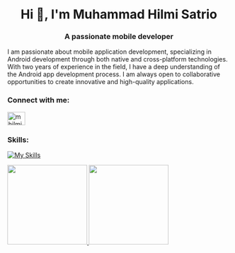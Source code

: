 <h1 align="center">Hi 👋, I'm Muhammad Hilmi Satrio</h1>
<h3 align="center">A passionate mobile developer</h3>
<p>I am passionate about mobile application development, specializing in Android development through both native and cross-platform technologies. With two years of experience in the field, I have a deep understanding of the Android app development process. I am always open to collaborative opportunities to create innovative and high-quality applications.</p>

<h3 align="left">Connect with me:</h3>
<p align="left">
<a href="https://linkedin.com/in/mhilmisatrio" target="blank"><img align="center" src="https://raw.githubusercontent.com/rahuldkjain/github-profile-readme-generator/master/src/images/icons/Social/linked-in-alt.svg" alt="mhilmisatrio" height="30" width="40" /></a>
</p>

<h3 align="left">Skills:</h3>
<a href="https://skillicons.dev"><img src="https://skillicons.dev/icons?i=androidstudio,cs,css,dart,firebase,flutter,javascript,kotlin,sqlite,unity,vscode,java,notion,figma&theme=dark&perline=15" alt="My Skills" /></a>

<p align="left">
<a href="https://github.com/hilmisatrio16">
  <img height="180em" src="https://github-readme-stats-eight-theta.vercel.app/api?username=hilmisatrio16&show_icons=true&theme=algolia&include_all_commits=true&count_private=true"/>
  <img height="180em" src="https://github-readme-stats-eight-theta.vercel.app/api/top-langs/?username=hilmisatrio16&layout=compact&langs_count=8&theme=algolia"/>
</a>
</p>
